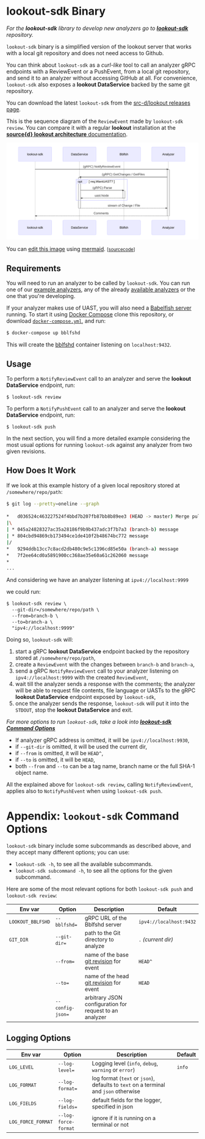 # lookout-sdk Binary

_For the **lookout-sdk** library to develop new analyzers go to [**lookout-sdk**](https://github.com/src-d/lookout-sdk) repository._

`lookout-sdk` binary is a simplified version of the lookout server that works with a local git repository and does not need access to Github.

You can think about `lookout-sdk` as a _curl-like_ tool to call an analyzer gRPC endpoints with a ReviewEvent or a PushEvent, from a local git repository, and send it to an analyzer without accessing GitHub at all. For convenience, `lookout-sdk` also exposes a **lookout DataService** backed by the same git repository.

You can download the latest `lookout-sdk` from the [src-d/lookout releases page](https://github.com/src-d/lookout/releases).

This is the sequence diagram of the `ReviewEvent` made by `lookout-sdk review`. You can compare it with a regular **lookout** installation at the [**source{d} lookout architecture** documentation](architecture.md).

![sequence diagram](assets/lookout-sdk-seq-diagram.png)

You can [edit this image](https://mermaidjs.github.io/mermaid-live-editor/#/edit/eyJjb2RlIjoic2VxdWVuY2VEaWFncmFtXG4gICAgcGFydGljaXBhbnQgc2RrIGFzIGxvb2tvdXQtc2RrXG4gICAgcGFydGljaXBhbnQgRGF0YVNlcnZpY2VcbiAgICBwYXJ0aWNpcGFudCBCYmxmc2hcbiAgICBwYXJ0aWNpcGFudCBBbmFseXplclxuICAgICAgICBzZGsgLT4-ICtBbmFseXplcjogKGdSUEMpIE5vdGlmeVJldmlld0V2ZW50XG4gICAgICAgIEFuYWx5emVyIC0-PiArRGF0YVNlcnZpY2U6IChnUlBDKSBHZXRDaGFuZ2VzIC8gR2V0RmlsZXNcbiAgICAgICAgb3B0IHJlcS5XYW50VUFTVD9cbiAgICAgICAgICAgIERhdGFTZXJ2aWNlIC0-PiArQmJsZnNoOiAoZ1JQQykgUGFyc2VcbiAgICAgICAgICAgIEJibGZzaCAtLT4-IC1EYXRhU2VydmljZTogdWFzdC5Ob2RlXG4gICAgICAgIGVuZFxuICAgICAgICBEYXRhU2VydmljZSAtLT4-IC1BbmFseXplcjogc3RyZWFtIG9mIENoYW5nZSAvIEZpbGVcbiAgICAgICAgQW5hbHl6ZXIgLS0-PiAtc2RrOiBDb21tZW50cyIsIm1lcm1haWQiOnsidGhlbWUiOiJkZWZhdWx0In19) using [mermaid](https://mermaidjs.github.io). <small>[[sourcecode](assets/lookout-sdk-seq-diagram.md)]</small>

## Requirements

You will need to run an analyzer to be called by `lookout-sdk`. You can run one of our [example analyzers](analyzers-examples.md), any of the already [available analyzers](../README.md#available-analyzers) or the one that you're developing.

If your analyzer makes use of UAST, you will also need a [Babelfish server](https://doc.bblf.sh/using-babelfish/getting-started.html) running.
To start it using [Docker Compose](https://docs.docker.com/compose/) clone this repository, or download [`docker-compose.yml`](../docker-compose.yml), and run:

```bash
$ docker-compose up bblfshd
```

This will create the [bblfshd](https://github.com/bblfsh/bblfshd) container listening on `localhost:9432`.


## Usage

To perform a `NotifyReviewEvent` call to an analyzer and serve the **lookout DataService** endpoint, run:
```shell
$ lookout-sdk review
```

To perform a `NotifyPushEvent` call to an analyzer and serve the **lookout DataService** endpoint, run:
```shell
$ lookout-sdk push
```

In the next section, you will find a more detailed example considering the most usual options for running `lookout-sdk` against any analyzer from two given revisions.


## How Does It Work

If we look at this example history of a given local repository stored at `/somewhere/repo/path`:

```bash
$ git log --pretty=oneline --graph

*   d036524c463227524f4bbd7b207fb87bb8b89ee3 (HEAD -> master) Merge pull request #3
|\
| * 045a24828327ac35a28186f9b9b437adc3f7b7a3 (branch-b) message
| * 804cbd94869cb173494ce1de410f2b48674bc772 message
|/
*   9294ddb13cc7c8acd2db480c9e5c1396cd85e50a (branch-a) message
*   7f2ee64cd0a5891900cc368ae35e60a61c262060 message
*
...
```

And considering we have an analyzer listening at `ipv4://localhost:9999`

we could run:

```shell
$ lookout-sdk review \
  --git-dir=/somewhere/repo/path \
  --from=branch-b \
  --to=branch-a \
  "ipv4://localhost:9999"
```

Doing so, `lookout-sdk` will:

1. start a gRPC **lookout DataService** endpoint backed by the repository stored at `/somewhere/repo/path`,
1. create a `ReviewEvent` with the changes between `branch-b` and `branch-a`,
1. send a gRPC `NotifyReviewEvent` call to your analyzer listening on `ipv4://localhost:9999` with the created `ReviewEvent`,
1. wait till the analyzer sends a response with the comments; the analyzer will be able to request file contents, file language or UASTs to the gRPC **lookout DataService** endpoint exposed by `lookout-sdk`,
1. once the analyzer sends the response, `lookout-sdk` will put it into the `STDOUT`, stop the **lookout DataService** and exit.

_For more options to run `lookout-sdk`, take a look into [**lookout-sdk Command Options**](#options)_

- If analyzer gRPC address is omitted, it will be `ipv4://localhost:9930`,
- if `--git-dir` is omitted, it will be used the current dir,
- if `--from` is omitted, it will be `HEAD^`,
- if `--to` is omitted, it will be `HEAD`,
- both `--from` and `--to` can be a tag name, branch name or the full SHA-1 object name.

All the explained above for `lookout-sdk review`, calling `NotifyReviewEvent`, applies also to `NotifyPushEvent` when using `lookout-sdk push`.


<a id=options></a>
# Appendix: `lookout-sdk` Command Options

`lookout-sdk` binary include some subcommands as described above, and they accept many different options; you can use:
- `lookout-sdk -h`, to see all the available subcommands.
- `lookout-sdk subcommand -h`, to see all the options for the given subcommand.

Here are some of the most relevant options for both `lookout-sdk push` and `lookout-sdk review`:

| Env var | Option | Description | Default |
| -- | -- | -- | -- |
| `LOOKOUT_BBLFSHD` | `--bblfshd=` | gRPC URL of the Bblfshd server | `ipv4://localhost:9432` |
| `GIT_DIR` | `--git-dir=` | path to the Git directory to analyze | `.` _(current dir)_ |
| | `--from=` | name of the base [git revision](https://git-scm.com/docs/gitrevisions#_specifying_revisions) for event | `HEAD^` |
| | `--to=` | name of the head [git revision](https://git-scm.com/docs/gitrevisions#_specifying_revisions) for event | `HEAD` |
| | `--config-json=` | arbitrary JSON configuration for request to an analyzer | |

## Logging Options

| Env var | Option | Description | Default |
| -- | -- | -- | -- |
| `LOG_LEVEL` | `--log-level=` | Logging level (`info`, `debug`, `warning` or `error`) | `info` |
| `LOG_FORMAT`| `--log-format=` | log format (`text` or `json`), defaults to `text` on a terminal and `json` otherwise | |
| `LOG_FIELDS` | `--log-fields=` | default fields for the logger, specified in json | |
| `LOG_FORCE_FORMAT` | `--log-force-format` | ignore if it is running on a terminal or not | |
